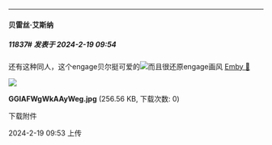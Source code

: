 
*****

####  贝雷丝·艾斯纳  
##### 11837#       发表于 2024-2-19 09:54

还有这种同人，这个engage贝尔挺可爱的<img src="https://static.saraba1st.com/image/smiley/face2017/072.png" referrerpolicy="no-referrer">而且很还原engage画风
[Emby 🌸](https://twitter.com/embiebun/status/1759007595854000260)

<img src="https://img.saraba1st.com/forum/202402/19/095338vsrdsnuwwlfzdryn.jpg" referrerpolicy="no-referrer">

<strong>GGlAFWgWkAAyWeg.jpg</strong> (256.56 KB, 下载次数: 0)

下载附件

2024-2-19 09:53 上传

